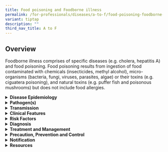 ```yaml
---
title: Food poisoning and Foodborne illness
permalink: /for-professionals/diseases/a-to-f/food-poisoning-foodborne-illness/
variant: tiptap
description: ""
third_nav_title: A to F
---
```

<h2>Overview</h2>
<p>Foodborne illness comprises of specific diseases (e.g. cholera, hepatitis
A) and food poisoning. Food poisoning results from ingestion of food contaminated
with chemicals (insecticides, methyl alcohol), micro-organisms (bacteria,
fungi, viruses, parasites, algae) or their toxins (e.g. ciguatera poisoning),
and natural toxins (e.g. puffer fish and poisonous mushrooms) but does
not include food allergies.</p>
<div data-type="detailGroup" class="isomer-accordion isomer-accordion-white">
<details class="isomer-details">
<summary><strong>Disease Epidemiology</strong>
</summary>
<div data-type="detailsContent" class="isomer-details-content">
<p>Food-borne illness is increasingly recognised as an important public health
issue in both developed and developing countries. In recent years, there
have been significant changes in global food production, processing, distribution
and preparation, which in turn contribute to the changes observed in the
epidemiology of foodborne pathogens and the nature of outbreaks (from locally
limited outbreaks to widespread transregional or international outbreaks).
Factors including the globalisation of food source, population demographics,
consumer behaviour, food hygiene practices, as well as enhanced surveillance
systems, influence the local epidemiology of food borne illness.</p>
</div>
</details>
<details class="isomer-details">
<summary><strong>Pathogen(s)</strong>
</summary>
<div data-type="detailsContent" class="isomer-details-content">
<p>Common foodborne pathogens causing food poisoning include norovirus,<em> Campylobacter jejuni, Salmonella spp. (non-typhoidal), Staphylococcus aureus, Vibrio parahaemolyticus, Bacillus cereus and Escherichia coli.</em>
</p>
</div>
</details>
<details class="isomer-details">
<summary><strong>Transmission</strong>
</summary>
<div data-type="detailsContent" class="isomer-details-content">
<p>Mode of transmission: See Table.</p>
<p>&nbsp;</p>
<p>Incubation period: Depending on the pathogen and ingested dose, it can
vary from hours to days (see Table).</p>
<p>&nbsp;</p>
<p>Infectious period: If the infectious dose of the causative agent is low,
disease is generally not contagious but person-person transmission can
occur with poor personal hygiene and food handling practices via faecal-oral
transmission.</p>
</div>
</details>
<details class="isomer-details">
<summary><strong>Clinical Features</strong>
</summary>
<div data-type="detailsContent" class="isomer-details-content">
<p>The majority of food-borne illness present with acute gastrointestinal
symptoms:</p>
<ul data-tight="true" class="tight">
<li>
<p><strong>Vomiting</strong> (e.g. <em>S. aureus</em>, <em>B. cereus</em>).</p>
</li>
<li>
<p><strong>Diarrhoea</strong> (e.g.<em> Salmonella</em> spp., <em>Campylobacter</em> spp.,
enterotoxigenic <em>E. coli</em>).</p>
</li>
<li>
<p><strong>Fever</strong> may or may not be present. Usually absent if due
to organisms which elaborate a toxin e.g. <em>S. aureus</em>. The presence
of fever may suggest infection with invasive bacteria (e.g. <em>Salmonella</em>, <em>Shigella</em> or <em>Campylobacter</em>),
enteric viruses, or a cytotoxic organism such as <em>Entamoeba histolytica</em>.</p>
</li>
</ul>
<p>Some infections present with fever, abdominal pain, and diarrhoea with
leucocytes or blood (e.g., <em>Salmonella</em> spp., <em>Shigella</em> spp., <em>C. jejuni</em>).</p>
<p>Post-infectious syndromes rarely occur e.g. Reiter’s syndrome after salmonellosis,
Guillain-Barré syndrome after campylobacteriosis, and haemolytic uremic
syndrome (HUS) after infections with E. coli O157:H7 or other Shiga-toxin
producing <em>E. coli</em> (STEC).</p>
</div>
</details>
<details class="isomer-details">
<summary><strong>Risk Factors</strong>
</summary>
<div data-type="detailsContent" class="isomer-details-content">
<p>Please refer to table <a href="/files/CDA_Professional_Food_Poisoning_Risk_Factor.pdf" rel="noopener noreferrer nofollow" target="_blank">here</a>.</p>
</div>
</details>
<details class="isomer-details">
<summary><strong>Diagnosis</strong>
</summary>
<div data-type="detailsContent" class="isomer-details-content">
<p>Appropriate specimens for laboratory confirmation vary depending on the
clinical and epidemiological features (e.g. food implicated), and the likely
aetiological agent. Specimens to be obtained include:</p>
<ul data-tight="true" class="tight">
<li>
<p>Patient’s stools, vomitus and blood.</p>
</li>
<li>
<p>Food handlers’ hand, stool or nose cultures.</p>
</li>
</ul>
<p>Agents of public health importance may require further culture for confirmation.
Isolation of the organism from food is preferred when diagnosing&nbsp;<em>S. aureus&nbsp;</em>or&nbsp;<em>C. perfringens</em>,
as these bacteria are also part of the normal flora. If&nbsp;<em>E. coli&nbsp;</em>0157:H7
is suspected, the microbiology laboratory needs to be informed.</p>
</div>
</details>
<details class="isomer-details">
<summary><strong>Treatment and Management</strong>
</summary>
<div data-type="detailsContent" class="isomer-details-content">
<p>Rehydration (either oral or intravenous) remains the mainstay of therapy.
Most cases of food poisoning can be treated outpatient with oral rehydration
salts (ORS) and symptomatic treatment.</p>
<p>Patients with bloody diarrhoea, high fever and dehydration and failure
to retain fluids should be considered for admission. Anti-motility agents
should be avoided as they may cause dangerous paralytic ileus and abdominal
distension, especially in children and infants.</p>
<p>Antimicrobial agents are of no value in the management of viral gastroenteritis,
Staphylococcal, <em>C. perfringens</em>, or<em> B. cereus</em> food poisoning.
Food poisoning caused by <em>V. parahaemolyticus</em>, Shiga toxin-producing
or invasive <em>E. coli</em> or <em>Yersinia enterocolitica</em> are usually
self-limiting.</p>
<p>Antimicrobial therapy for people with infections attributed to <em>E. coli</em> O157
and other STEC that produce Shiga toxin 2 should be avoided as this has
been associated with an increased risk of developing HUS. These patients
should also be evaluated expectantly for the development of HUS.</p>
</div>
</details>
<details class="isomer-details">
<summary><strong>Precaution, Prevention and Control</strong>
</summary>
<div data-type="detailsContent" class="isomer-details-content">
<p>Patients infected with pathogens of high public health impact may be isolated
and staff should adhere to contact precautions.</p>
<p>The aim of investigations is to identify the source and contain/control
the outbreak.</p>
<p>Epidemiological investigations will be conducted to obtain information
on food history, onset of illness and symptoms. Microbiological (e.g. stool
samples from cases, food samples) and environmental investigations (e.g.
food preparation practices, environmental sanitation) are also conducted.
Implicated food handlers will be referred to the designated referral laboratory
for stool cultures.</p>
</div>
</details>
<details class="isomer-details">
<summary><strong>Notification</strong>
</summary>
<div data-type="detailsContent" class="isomer-details-content">
<p>All food poisoning outbreaks should be notified to the Ministry of Health
to facilitate investigations (MD 131 or electronically via CD-LENS). In
the event of a suspected gastroenteritis incidents of public health concern,
MOH and the Singapore Food Agency will conduct joint investigations at
implicated establishments to identify the source and contain/control the
outbreak.</p>
<p>&nbsp;All food poisoning/ illness is a legally notifiable disease in Singapore.</p>
<ul data-tight="true" class="tight">
<li>
<p>Who should notify:</p>
<ul data-tight="true" class="tight">
<li>
<p>Medical practitioners</p>
</li>
<li>
<p>Laboratories</p>
</li>
</ul>
</li>
<li>
<p>When to notify:</p>
<ul data-tight="true" class="tight">
<li>
<p>Medical practitioners: On clinical suspicion</p>
</li>
<li>
<p>Laboratories: On laboratory confirmation</p>
<ul data-tight="true" class="tight">
<li>
<p>Positive results for any of the following tests:</p>
</li>
<li>
<p>Isolation of <em>Clostridium botulinum</em>, <em>Campylobacter</em>, <em>Vibrio cholerae</em>,
Salmonella species.</p>
</li>
</ul>
</li>
</ul>
</li>
<li>
<p>How to notify:</p>
<ul data-tight="true" class="tight">
<li>
<p>Submit MD131 Notification of Infectious Diseases Form via CDLENS (<a rel="noopener noreferrer nofollow" target="_blank">http://www.cdlens.moh.gov.sg</a>)
or fax (6221-5528/38/67)</p>
</li>
</ul>
</li>
<li>
<p>Timeline on notification</p>
<ul data-tight="true" class="tight">
<li>
<p>As soon as possible. No later than 72 hours.</p>
</li>
</ul>
</li>
</ul>
</div>
</details>
<details class="isomer-details">
<summary><strong>Resources</strong>
</summary>
<div data-type="detailsContent" class="isomer-details-content">
<p>Please refer to the MOH Weekly Infectious Diseases Bulletin for the numbers
of confirmed foodborne poisoning/illness cases in Singapore.</p>
</div>
</details>
</div>
<p></p>